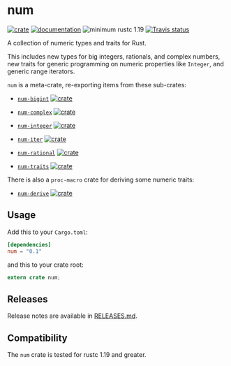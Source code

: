# num

[![crate](https://img.shields.io/crates/v/num.svg)](https://crates.io/crates/num)
[![documentation](https://docs.rs/num/badge.svg)](https://docs.rs/num)
![minimum rustc 1.19](https://img.shields.io/badge/rustc-1.19+-red.svg)
[![Travis status](https://travis-ci.org/rust-num/num.svg?branch=master)](https://travis-ci.org/rust-num/num)

A collection of numeric types and traits for Rust.

This includes new types for big integers, rationals, and complex numbers,
new traits for generic programming on numeric properties like `Integer`,
and generic range iterators.

`num` is a meta-crate, re-exporting items from these sub-crates:

- [`num-bigint`](https://github.com/rust-num/num-bigint)
  [![crate](https://img.shields.io/crates/v/num-bigint.svg)](https://crates.io/crates/num-bigint)

- [`num-complex`](https://github.com/rust-num/num-complex)
  [![crate](https://img.shields.io/crates/v/num-complex.svg)](https://crates.io/crates/num-complex)

- [`num-integer`](https://github.com/rust-num/num-integer)
  [![crate](https://img.shields.io/crates/v/num-integer.svg)](https://crates.io/crates/num-integer)

- [`num-iter`](https://github.com/rust-num/num-iter)
  [![crate](https://img.shields.io/crates/v/num-iter.svg)](https://crates.io/crates/num-iter)

- [`num-rational`](https://github.com/rust-num/num-rational)
  [![crate](https://img.shields.io/crates/v/num-rational.svg)](https://crates.io/crates/num-rational)

- [`num-traits`](https://github.com/rust-num/num-traits)
  [![crate](https://img.shields.io/crates/v/num-traits.svg)](https://crates.io/crates/num-traits)

There is also a `proc-macro` crate for deriving some numeric traits:

- [`num-derive`](https://github.com/rust-num/num-derive)
  [![crate](https://img.shields.io/crates/v/num-derive.svg)](https://crates.io/crates/num-derive)

## Usage

Add this to your `Cargo.toml`:

```toml
[dependencies]
num = "0.1"
```

and this to your crate root:

```rust
extern crate num;
```

## Releases

Release notes are available in [RELEASES.md](RELEASES.md).

## Compatibility

The `num` crate is tested for rustc 1.19 and greater.
